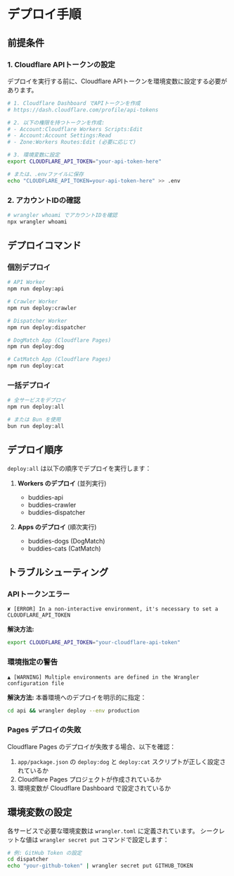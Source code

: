 # デプロイ手順

## 前提条件

### 1. Cloudflare APIトークンの設定

デプロイを実行する前に、Cloudflare APIトークンを環境変数に設定する必要があります。

```bash
# 1. Cloudflare Dashboard でAPIトークンを作成
# https://dash.cloudflare.com/profile/api-tokens

# 2. 以下の権限を持つトークンを作成:
# - Account:Cloudflare Workers Scripts:Edit
# - Account:Account Settings:Read
# - Zone:Workers Routes:Edit (必要に応じて)

# 3. 環境変数に設定
export CLOUDFLARE_API_TOKEN="your-api-token-here"

# または、.envファイルに保存
echo "CLOUDFLARE_API_TOKEN=your-api-token-here" >> .env
```

### 2. アカウントIDの確認

```bash
# wrangler whoami でアカウントIDを確認
npx wrangler whoami
```

## デプロイコマンド

### 個別デプロイ

```bash
# API Worker
npm run deploy:api

# Crawler Worker
npm run deploy:crawler

# Dispatcher Worker
npm run deploy:dispatcher

# DogMatch App (Cloudflare Pages)
npm run deploy:dog

# CatMatch App (Cloudflare Pages)
npm run deploy:cat
```

### 一括デプロイ

```bash
# 全サービスをデプロイ
npm run deploy:all

# または Bun を使用
bun run deploy:all
```

## デプロイ順序

`deploy:all` は以下の順序でデプロイを実行します：

1. **Workers のデプロイ** (並列実行)
   - buddies-api
   - buddies-crawler
   - buddies-dispatcher

2. **Apps のデプロイ** (順次実行)
   - buddies-dogs (DogMatch)
   - buddies-cats (CatMatch)

## トラブルシューティング

### APIトークンエラー

```
✘ [ERROR] In a non-interactive environment, it's necessary to set a CLOUDFLARE_API_TOKEN
```

**解決方法:**

```bash
export CLOUDFLARE_API_TOKEN="your-cloudflare-api-token"
```

### 環境指定の警告

```
▲ [WARNING] Multiple environments are defined in the Wrangler configuration file
```

**解決方法:**
本番環境へのデプロイを明示的に指定：

```bash
cd api && wrangler deploy --env production
```

### Pages デプロイの失敗

Cloudflare Pages のデプロイが失敗する場合、以下を確認：

1. `app/package.json` の `deploy:dog` と `deploy:cat` スクリプトが正しく設定されているか
2. Cloudflare Pages プロジェクトが作成されているか
3. 環境変数が Cloudflare Dashboard で設定されているか

## 環境変数の設定

各サービスで必要な環境変数は `wrangler.toml` に定義されています。
シークレットな値は `wrangler secret put` コマンドで設定します：

```bash
# 例: GitHub Token の設定
cd dispatcher
echo "your-github-token" | wrangler secret put GITHUB_TOKEN
```
